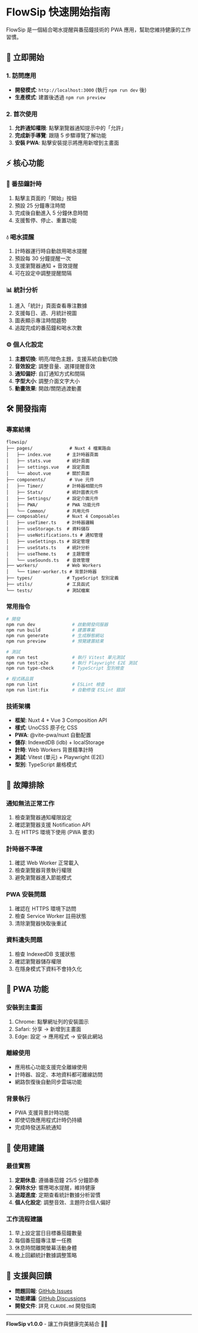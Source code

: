 # FlowSip 快速開始指南

FlowSip 是一個結合喝水提醒與番茄鐘技術的 PWA 應用，幫助您維持健康的工作習慣。

## 🚀 立即開始

### 1. 訪問應用
- **開發模式**: `http://localhost:3000` (執行 `npm run dev` 後)
- **生產模式**: 建置後透過 `npm run preview`

### 2. 首次使用
1. **允許通知權限**: 點擊瀏覽器通知提示中的「允許」
2. **完成新手導覽**: 跟隨 5 步驟導覽了解功能
3. **安裝 PWA**: 點擊安裝提示將應用新增到主畫面

## ⚡ 核心功能

### 🍅 番茄鐘計時
1. 點擊主頁面的「開始」按鈕
2. 預設 25 分鐘專注時間
3. 完成後自動進入 5 分鐘休息時間
4. 支援暫停、停止、重置功能

### 💧 喝水提醒
1. 計時器運行時自動啟用喝水提醒
2. 預設每 30 分鐘提醒一次
3. 支援瀏覽器通知 + 音效提醒
4. 可在設定中調整提醒間隔

### 📊 統計分析
1. 進入「統計」頁面查看專注數據
2. 支援每日、週、月統計視圖
3. 圖表顯示專注時間趨勢
4. 追蹤完成的番茄鐘和喝水次數

### ⚙️ 個人化設定
1. **主題切換**: 明亮/暗色主題，支援系統自動切換
2. **音效設定**: 調整音量、選擇提醒音效
3. **通知偏好**: 自訂通知方式和間隔
4. **字型大小**: 調整介面文字大小
5. **動畫效果**: 開啟/關閉過渡動畫

## 🛠️ 開發指南

### 專案結構
```
flowsip/
├── pages/              # Nuxt 4 檔案路由
│   ├── index.vue      # 主計時器頁面  
│   ├── stats.vue      # 統計頁面
│   ├── settings.vue   # 設定頁面
│   └── about.vue      # 關於頁面
├── components/         # Vue 元件
│   ├── Timer/         # 計時器相關元件
│   ├── Stats/         # 統計圖表元件  
│   ├── Settings/      # 設定介面元件
│   ├── PWA/           # PWA 功能元件
│   └── Common/        # 共用元件
├── composables/       # Nuxt 4 Composables
│   ├── useTimer.ts    # 計時器邏輯
│   ├── useStorage.ts  # 資料儲存
│   ├── useNotifications.ts # 通知管理
│   ├── useSettings.ts # 設定管理
│   ├── useStats.ts    # 統計分析
│   ├── useTheme.ts    # 主題管理
│   └── useSounds.ts   # 音效管理
├── workers/           # Web Workers
│   └── timer-worker.ts # 背景計時器
├── types/             # TypeScript 型別定義
├── utils/             # 工具函式
└── tests/             # 測試檔案
```

### 常用指令
```bash
# 開發
npm run dev              # 啟動開發伺服器
npm run build            # 建置專案
npm run generate         # 生成靜態網站
npm run preview          # 預覽建置結果

# 測試
npm run test             # 執行 Vitest 單元測試
npm run test:e2e         # 執行 Playwright E2E 測試
npm run type-check       # TypeScript 型別檢查

# 程式碼品質
npm run lint             # ESLint 檢查
npm run lint:fix         # 自動修復 ESLint 錯誤
```

### 技術架構
- **框架**: Nuxt 4 + Vue 3 Composition API
- **樣式**: UnoCSS 原子化 CSS
- **PWA**: @vite-pwa/nuxt 自動配置
- **儲存**: IndexedDB (idb) + localStorage
- **計時**: Web Workers 背景精準計時
- **測試**: Vitest (單元) + Playwright (E2E)
- **型別**: TypeScript 嚴格模式

## 🔧 故障排除

### 通知無法正常工作
1. 檢查瀏覽器通知權限設定
2. 確認瀏覽器支援 Notification API
3. 在 HTTPS 環境下使用 (PWA 要求)

### 計時器不準確
1. 確認 Web Worker 正常載入
2. 檢查瀏覽器背景執行權限
3. 避免瀏覽器進入節能模式

### PWA 安裝問題
1. 確認在 HTTPS 環境下訪問
2. 檢查 Service Worker 註冊狀態
3. 清除瀏覽器快取後重試

### 資料遺失問題
1. 檢查 IndexedDB 支援狀態
2. 確認瀏覽器儲存權限
3. 在隱身模式下資料不會持久化

## 📱 PWA 功能

### 安裝到主畫面
1. Chrome: 點擊網址列的安裝圖示
2. Safari: 分享 → 新增到主畫面
3. Edge: 設定 → 應用程式 → 安裝此網站

### 離線使用
- 應用核心功能支援完全離線使用
- 計時器、設定、本地資料都可離線訪問
- 網路恢復後自動同步雲端功能

### 背景執行
- PWA 支援背景計時功能
- 即使切換應用程式計時仍持續
- 完成時發送系統通知

## 🎯 使用建議

### 最佳實務
1. **定期休息**: 遵循番茄鐘 25/5 分鐘節奏
2. **保持水分**: 響應喝水提醒，維持健康
3. **追蹤進度**: 定期查看統計數據分析習慣
4. **個人化設定**: 調整音效、主題符合個人偏好

### 工作流程建議
1. 早上設定當日目標番茄鐘數量
2. 每個番茄鐘專注單一任務
3. 休息時間離開螢幕活動身體
4. 晚上回顧統計數據調整策略

## 🤝 支援與回饋

- **問題回報**: [GitHub Issues](https://github.com/your-repo/flowsip/issues)
- **功能建議**: [GitHub Discussions](https://github.com/your-repo/flowsip/discussions)
- **開發文件**: 詳見 `CLAUDE.md` 開發指南

---

**FlowSip v1.0.0** - 讓工作與健康完美結合 🍅💧